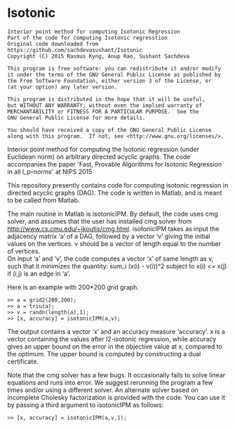 # Isotonic

	Interior point method for computing Isotonic Regression
    Part of the code for computing Isotonic regresstion
    Original code downloaded from https://github.com/sachdevasushant/Isotonic
	Copyright (C) 2015 Rasmus Kyng, Anup Rao, Sushant Sachdeva

    This program is free software: you can redistribute it and/or modify
    it under the terms of the GNU General Public License as published by
    the Free Software Foundation, either version 3 of the License, or
    (at your option) any later version.

    This program is distributed in the hope that it will be useful,
    but WITHOUT ANY WARRANTY; without even the implied warranty of
    MERCHANTABILITY or FITNESS FOR A PARTICULAR PURPOSE.  See the
    GNU General Public License for more details.

    You should have received a copy of the GNU General Public License
    along with this program.  If not, see <http://www.gnu.org/licenses/>.
	
Interior point method for computing the Isotonic regression (under Euclidean norm) on arbitrary directed acyclic graphs. The code accompanies the paper 'Fast, Provable Algorithms for Isotonic Regression in all l_p-norms' at NIPS 2015

This repository presently contains code for computing isotonic regression in directed acyclic graphs (DAG). The code is written in Matlab, and is meant to be called from Matlab. 

The main routine in Matlab is isotonicIPM. By default, the code uses cmg solver, and assumes that the user has installed cmg solver from http://www.cs.cmu.edu/~jkoutis/cmg.html. isotonicIPM takes as input the adjacency matrix  ‘a’ of a DAG, followed by a vector ‘v’ giving the initial values on the vertices. v should be a vector of length equal to the number of vertices.  
On input ‘a’ and ‘v’, the code computes a vector ‘x’ of same length as v, such that it minimizes the quantity:
sum_i (x(i) - v(i))^2
subject to x(i) <= x(j) if (i,j) is an edge in ‘a’.

Here is an example with 200*200 grid graph.
```
>> a = grid2(200,200);
>> a = triu(a);
>> v = randn(length(a),1);
>> [x, accuracy] = isotonicIPM(a,v);
```

The output contains a vector ‘x’ and an accuracy measure ‘accuracy’. x is a vector containing the values after l2-isotonic regression, while accuracy gives an upper bound on the error in the objective value at x, compared to the optimum. The upper bound is computed by constructing a dual certificate.

Note that the cmg solver has a few bugs. It occasionally fails to
solve linear equations and runs into error. We suggest rerunning the
program a few times and/or using a different solver. An alternate
solver based on incomplete Cholesky factorization is provided with the
code.
You can use it by passing a third argument to isotonicIPM as follows:
```
>> [x, accuracy] = isotonicIPM(a,v,1);
```
